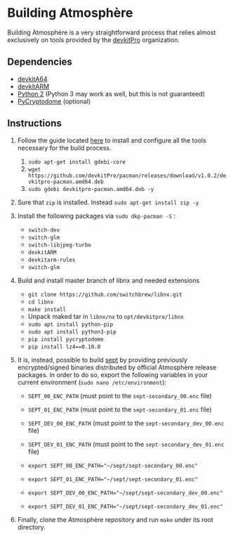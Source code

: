 # Building Atmosphère
Building Atmosphère is a very straightforward process that relies almost exclusively on tools provided by the [devkitPro](https://devkitpro.org) organization.

## Dependencies
+ [devkitA64](https://devkitpro.org)
+ [devkitARM](https://devkitpro.org)
+ [Python 2](https://www.python.org) (Python 3 may work as well, but this is not guaranteed)
+ [PyCryptodome](https://pypi.org/project/pycryptodome) (optional)

## Instructions
1. Follow the guide located [here](https://devkitpro.org/wiki/Getting_Started) to install and configure all the tools necessary for the build process. 
    1. `sudo apt-get install gdebi-core`
    1. `wget https://github.com/devkitPro/pacman/releases/download/v1.0.2/devkitpro-pacman.amd64.deb`
    1. `sudo gdebi devkitpro-pacman.amd64.deb -y`

1. Sure that `zip` is installed. Instead `sudo apt-get install zip -y`

1. Install the following packages via `sudo dkp-pacman -S` :
    + `switch-dev`
    + `switch-glm`
    + `switch-libjpeg-turbo`
    + `devkitARM`
    + `devkitarm-rules`
    + `switch-glm`

1. Build and install master branch of libnx and needed extensions 

    + `git clone https://github.com/switchbrew/libnx.git`
    + `cd libnx`
    + `make install`
    + Unpack maked tar in `libnx/nx` to `opt/devkitpro/libnx`
    + `sudo apt install python-pip`
    + `sudo apt install python3-pip`
    + `pip install pycryptodome`
    + `pip install lz4==0.10.0`

1. It is, instead, possible to build [sept](components/sept.md) by providing previously encrypted/signed binaries distributed by official Atmosphère release packages. In order to do so, export the following variables in your current environment (`sudo nano /etc/environment`):
    + `SEPT_00_ENC_PATH` (must point to the `sept-secondary_00.enc` file)
    + `SEPT_01_ENC_PATH` (must point to the `sept-secondary_01.enc` file)
    + `SEPT_DEV_00_ENC_PATH` (must point to the `sept-secondary_dev_00.enc` file)
    + `SEPT_DEV_01_ENC_PATH` (must point to the `sept-secondary_dev_01.enc` file)

    + `export SEPT_00_ENC_PATH="~/sept/sept-secondary_00.enc"`
    + `export SEPT_01_ENC_PATH="~/sept/sept-secondary_01.enc"`
    + `export SEPT_DEV_00_ENC_PATH="~/sept/sept-secondary_dev_00.enc"`
    + `export SEPT_DEV_01_ENC_PATH="~/sept/sept-secondary_dev_01.enc"`

1. Finally, clone the Atmosphère repository and run `make` under its root directory.
